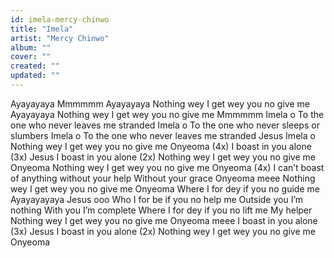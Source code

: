 ```yaml
---
id: imela-mercy-chinwo
title: "Imela"
artist: "Mercy Chinwo"
album: ""
cover: ""
created: ""
updated: ""
---
```


Ayayayaya
Mmmmmm
Ayayayaya
Nothing wey I get wey you no give me Ayayayaya
Nothing wey I get wey you no give me Mmmmmm
Imela o
To the one who never leaves me stranded Imela o
To the one who never sleeps or slumbers Imela o
To the one who never leaves me stranded Jesus
Imela o
Nothing wey I get wey you no give me Onyeoma
(4x)
I boast in you alone (3x)
Jesus
I boast in you alone (2x)
Nothing wey I get wey you no give me Onyeoma
Nothing wey I get wey you no give me Onyeoma
(4x)
I can’t boast of anything without your help Without your grace
Onyeoma meee
Nothing wey I get wey you no give me Onyeoma
Where I for dey if you no guide me Ayayayayaya
Jesus ooo
Who I for be if you no help me Outside you I’m nothing
With you I’m complete
Where I for dey if you no lift me
My helper
Nothing wey I get wey you no give me Onyeoma meee
I boast in you alone (3x)
Jesus
I boast in you alone (2x)
Nothing wey I get wey you no give me Onyeoma